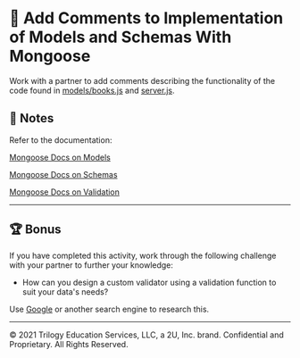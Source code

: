 # 📐 Add Comments to Implementation of Models and Schemas With Mongoose

Work with a partner to add comments describing the functionality of the code found in [models/books.js](./Unsolved/models/books.js) and [server.js](./Unsolved/server.js).

## 📝 Notes

Refer to the documentation: 

[Mongoose Docs on Models](https://mongoosejs.com/docs/models.html)

[Mongoose Docs on Schemas](https://mongoosejs.com/docs/guide.html)

[Mongoose Docs on Validation](https://mongoosejs.com/docs/validation.html)

---

## 🏆 Bonus

If you have completed this activity, work through the following challenge with your partner to further your knowledge:

* How can you design a custom validator using a validation function to suit your data's needs? 

Use [Google](https://www.google.com) or another search engine to research this.

---
© 2021 Trilogy Education Services, LLC, a 2U, Inc. brand. Confidential and Proprietary. All Rights Reserved.
